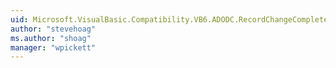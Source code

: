 ```yaml
---
uid: Microsoft.VisualBasic.Compatibility.VB6.ADODC.RecordChangeCompleteDelegate
author: "stevehoag"
ms.author: "shoag"
manager: "wpickett"
---
```

